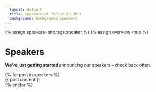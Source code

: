 ```yaml
---
  layout: default
  title: Speakers of JSConf EU 2013
  background: background_speakers
---
```


{% assign speakers=site.tags.speaker %}
{% assign overview=true %}
<a style="display:none" href="https://maps.google.com" target="_blank"><img id="speakers_map" src="{{ site.speaker_index_base_url | uri_escape }}0xE10079%7Csize:tiny{% for post in speakers %}%7C{% if post.from != "" %}{{ post.from | cgi_escape }}{% endif %}{% endfor %}" /></a>

<h1>Speakers</h1>

<p><strong>We're just getting started</strong> announcing our speakers – check back often.</p>
{% for post in speakers %}
  <article>
    {{ post.content }}
  </article>
{% endfor %}